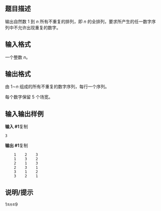 ## 题目描述

输出自然数 1 到 *n* 所有不重复的排列，即 *n* 的全排列，要求所产生的任一数字序列中不允许出现重复的数字。

## 输入格式

一个整数 *n*。

## 输出格式

由 1∼*n* 组成的所有不重复的数字序列，每行一个序列。

每个数字保留 5 个场宽。

## 输入输出样例

**输入 #1**复制

```
3
```

**输出 #1**复制

```
    1    2    3
    1    3    2
    2    1    3
    2    3    1
    3    1    2
    3    2    1
```

## 说明/提示

1≤*n*≤9